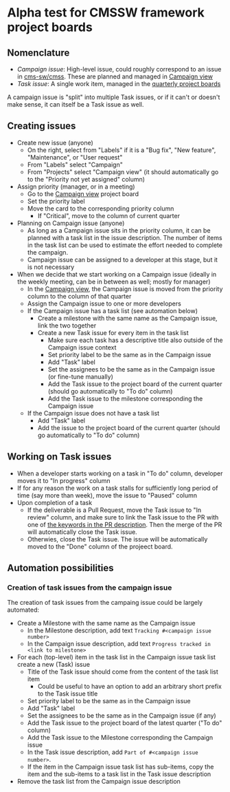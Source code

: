# Alpha test for CMSSW framework project boards

## Nomenclature

* *Campaign issue*: High-level issue, could roughly correspond to an issue in [cms-sw/cmss](https://github.com/cms-sw/cmssw/issues). These are planned and managed in [Campaign view](https://github.com/makortel/framework/projects/1)
* *Task issue*: A single work item, managed in the [quarterly project boards](https://github.com/makortel/framework/projects/1)

A campaign issue is "split" into multiple Task issues, or if it can't or doesn't make sense, it can itself be a Task issue as well.

## Creating issues

* Create new issue (anyone)
  * On the right, select from "Labels" if it is a "Bug fix", "New feature", "Maintenance", or "User request"
  * From "Labels" select "Campaign"
  * From "Projects" select "Campaign view" (it should automatically go to the "Priority not yet assigned" column)
* Assign priority (manager, or in a meeting)
  * Go to the [Campaign view](https://github.com/makortel/framework/projects/1) project board
  * Set the priority label
  * Move the card to the corresponding priority column
    * If "Critical", move to the column of current quarter
* Planning on Campaign issue (anyone)
  * As long as a Campaign issue sits in the priority column, it can be planned with a task list in the issue description. The number of items in the task list can be used to estimate the effort needed to complete the campaign.
  * Campaign issue can be assigned to a developer at this stage, but it is not necessary
* When we decide that we start working on a Campaign issue (ideally in the weekly meeting, can be in between as well; mostly for manager)
  * In the [Campaign view](https://github.com/makortel/framework/projects/1), the Campaign issue is moved from the priority column to the column of that quarter
  * Assign the Campaign issue to one or more developers
  * If the Campaign issue has a task list (see automation below)
    * Create a milestone with the same name as the Campaign issue, link the two together
    * Create a new Task issue for every item in the task list
      * Make sure each task has a descriptive title also outside of the Campaign issue context
      * Set priority label to be the same as in the Campaign issue
      * Add "Task" label
      * Set the assignees to be the same as in the Campaign issue (or fine-tune manually)
      * Add the Task issue to the project board of the current quarter (should go automatically to "To do" column)
      * Add the Task issue to the milestone corresponding the Campaign issue
  * If the Campaign issue does not have a task list
      * Add "Task" label
      * Add the issue to the project board of the current quarter (should go automatically to "To do" column)

## Working on Task issues

* When a developer starts working on a task in "To do" column, developer moves it to "In progress" column
* If for any reason the work on a task stalls for sufficiently long period of time (say more than week), move the issue to "Paused" column
* Upon completion of a task
  * If the deliverable is a Pull Request, move the Task issue to "In review" column, and make sure to link the Task issue to the PR with one of [the keywords in the PR description](https://docs.github.com/en/github/managing-your-work-on-github/linking-a-pull-request-to-an-issue#linking-a-pull-request-to-an-issue-using-a-keyword). Then the merge of the PR will automatically close the Task issue.
  * Otherwies, close the Task issue. The issue will be automatically moved to the "Done" column of the projeect board.


## Automation possibilities

### Creation of task issues from the campaign issue

The creation of task issues from the campaing issue could be largely automated:
* Create a Milestone with the same name as the Campaign issue
  * In the Milestone description, add text `Tracking #<campaign issue number>`
  * In the Campaign issue description, add text `Progress tracked in <link to milestone>`
* For each (top-level) item in the task list in the Campaign issue task list create a new (Task) issue
  * Title of the Task issue should come from the content of the task list item
     * Could be useful to have an option to add an arbitrary short prefix to the Task issue title
  * Set priority label to be the same as in the Campaign issue
  * Add "Task" label
  * Set the assignees to be the same as in the Campaign issue (if any)
  * Add the Task issue to the project board of the latest quarter ("To do" column)
  * Add the Task issue to the Milestone corresponding the Campaign issue
  * In the Task issue description, add `Part of #<campaign issue number>`.
  * If the item in the Campaign issue task list has sub-items, copy the item and the sub-items to a task list in the Task issue description
* Remove the task list from the Campaign issue description
